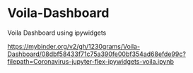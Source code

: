 # Voila-Dashboard
Voila Dashboard using ipywidgets

https://mybinder.org/v2/gh/1230grams/Voila-Dashboard/08dbf58433f71c75a390fe00bf354ad68efde99c?filepath=Coronavirus-jupyter-flex-ipywidgets-voila.ipynb
